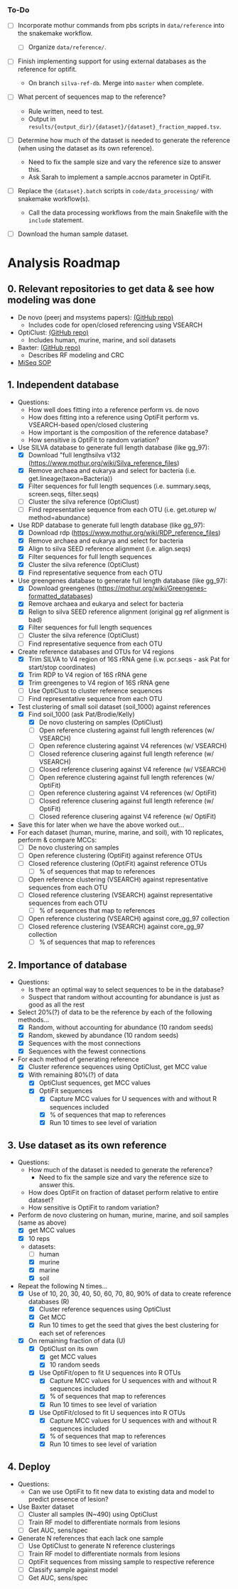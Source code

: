 ### To-Do
- [ ] Incorporate mothur commands from pbs scripts in `data/reference` into the snakemake workflow.
    - [ ] Organize `data/reference/`.
- [ ] Finish implementing support for using external databases as the reference for optifit.
    - On branch `silva-ref-db`. Merge into `master` when complete.
- [ ] What percent of sequences map to the reference?
    - Rule written, need to test.
    - Output in `results/{output_dir}/{dataset}/{dataset}_fraction_mapped.tsv`.
- [ ] Determine how much of the dataset is needed to generate the reference (when using the dataset as its own reference).
    - Need to fix the sample size and vary the reference size to answer this.
    - Ask Sarah to implement a sample.accnos parameter in OptiFit.
- [ ] Replace the `{dataset}.batch` scripts in `code/data_processing/` with snakemake workflow(s).
    - Call the data processing workflows from the main Snakefile with the `include` statement.
- [ ] Download the human sample dataset.


# Analysis Roadmap

## 0. Relevant repositories to get data & see how modeling was done
* De novo (peerj and msystems papers): [(GitHub repo)](https://github.com/SchlossLab/Schloss_Cluster_PeerJ_2015)
    - Includes code for open/closed referencing using VSEARCH
* OptiClust: [(GitHub repo)](https://github.com/SchlossLab/Westcott_OptiClust_mSphere_2017)
    - Includes human, murine, marine, and soil datasets
* Baxter: [(GitHub repo)](https://github.com/SchlossLab/Baxter_glne007Modeling_GenomeMed_2015)
    - Describes RF modeling and CRC
* [MiSeq SOP](https://mothur.org/wiki/MiSeq_SOP)

## 1. Independent database
* Questions:
    - How well does fitting into a reference perform vs. de novo
    - How does fitting into a reference using OptiFit perform vs. VSEARCH-based open/closed clustering
    - How important is the composition of the reference database?
    - How sensitive is OptiFit to random variation?
* Use SILVA database to generate full length database (like gg_97):
    - [x] Download "full lengthsilva v132 (https://www.mothur.org/wiki/Silva_reference_files)
    - [x] Remove archaea and eukarya and select for bacteria (i.e. get.lineage(taxon=Bacteria))
    - [x] Filter sequences for full length sequences (i.e. summary.seqs, screen.seqs, filter.seqs)
    - [ ] Cluster the silva reference (OptiClust)
    - [ ] Find representative sequence from each OTU (i.e. get.oturep w/ method=abundance)
* Use RDP database to generate full length database (like gg_97):
    - [x] Download rdp (https://www.mothur.org/wiki/RDP_reference_files)
    - [x] Remove archaea and eukarya and select for bacteria
    - [x] Align to silva SEED reference alignment (i.e. align.seqs)
    - [x] Filter sequences for full length sequences
    - [x] Cluster the silva reference (OptiClust)
    - [x] Find representative sequence from each OTU
* Use greengenes database to generate full length database (like gg_97):
    - [x] Download greengenes (https://mothur.org/wiki/Greengenes-formatted_databases)
    - [x] Remove archaea and eukarya and select for bacteria
    - [x] Relign to silva SEED reference alignment (original gg ref alignment is bad)
    - [x] Filter sequences for full length sequences
    - [ ] Cluster the silva reference (OptiClust)
    - [ ] Find representative sequence from each OTU
* Create reference databases and OTUs for V4 regions
    - [x] Trim SILVA to V4 region of 16S rRNA gene (i.w. pcr.seqs - ask Pat for start/stop coordinates)
    - [x] Trim RDP to V4 region of 16S rRNA gene
    - [x] Trim greengenes to V4 region of 16S rRNA gene
    - [ ] Use OptiClust to cluster reference sequences
    - [ ] Find representative sequence from each OTU
* Test clustering of small soil dataset (soil_1000) against references
    - [x] Find soil_1000 (ask Pat/Brodie/Kelly)
        - [x] De novo clustering on samples (OptiClust)
        - [ ] Open reference clustering against full length references (w/ VSEARCH)
        - [ ] Open reference clustering against V4 references (w/ VSEARCH)
        - [ ] Closed reference clusering against full length reference (w/ VSEARCH)
        - [ ] Closed reference clusering against V4 reference (w/ VSEARCH)
        - [ ] Open reference clustering against full length references (w/ OptiFit)
        - [ ] Open reference clustering against V4 references (w/ OptiFit)
        - [ ] Closed reference clusering against full length reference (w/ OptiFit)
        - [ ] Closed reference clusering against V4 reference (w/ OptiFit)
* Save this for later when we have the above worked out...
* For each dataset (human, murine, marine, and soil), with 10 replicates, perform & compare MCCs:
    - [ ] De novo clustering on  samples
    - [ ] Open reference clustering (OptiFit) against reference OTUs
    - [ ] Closed reference clustering (OptiFit) against reference OTUs
        - [ ] % of sequences that map to references
    - [ ] Open reference clustering (VSEARCH) against representative sequences from each OTU
    - [ ] Closed reference clustering (VSEARCH) against representative sequences from each OTU
        - [ ] % of sequences that map to references
    - [ ] Open reference clustering (VSEARCH) against core_gg_97 collection
    - [ ] Closed reference clustering (VSEARCH) against core_gg_97 collection
        - [ ] % of sequences that map to references

## 2. Importance of database
* Questions:
    - Is there an optimal way to select sequences to be in the database?
    - Suspect that random without accounting for abundance is just as good as all the rest
* Select 20%(?) of data to be the reference by each of the following methods...
    - [x] Random, without accounting for abundance (10 random seeds)
    - [x] Random, skewed by abundance (10 random seeds)
    - [x] Sequences with the most connections
    - [x] Sequences with the fewest connections
* For each method of generating reference
    - [x] Cluster reference sequences using OptiClust, get MCC value
    - [x] With remaining 80%(?) of data
        - [x] OptiClust sequences, get MCC values
        - [x] OptiFit sequences
             - [x] Capture MCC values for U sequences with and without R sequences included
            - [x] % of sequences that map to references
            - [x] Run 10 times to see level of variation

## 3. Use dataset as its own reference
* Questions:
    - How much of the dataset is needed to generate the reference?
        - Need to fix the sample size and vary the reference size to answer this.
    - How does OptiFit on fraction of dataset perform relative to entire dataset?
    - How sensitive is OptiFit to random variation?
* Perform de novo clustering on human, murine, marine, and soil samples (same as above)
    - [x] get MCC values
    - [x] 10 reps
    - datasets:
        - [ ] human
        - [x] murine
        - [x] marine
        - [x] soil
* Repeat the following N times...
    - [x] Use of 10, 20, 30, 40, 50, 60, 70, 80, 90% of data to create reference databases (R)
        - [x] Cluster reference sequences using OptiClust
        - [x] Get MCC
        - [x] Run 10 times to get the seed that gives the best clustering for each set of references
    - [x] On remaining fraction of data (U)
        - [x] OptiClust on its own
            - [x] get MCC values
            - [x] 10 random seeds
        - [x] Use OptiFit/open to fit U sequences into R OTUs
            - [x] Capture MCC values for U sequences with and without R sequences included
            - [x] % of sequences that map to references
            - [x] Run 10 times to see level of variation
        - [x] Use OptiFit/closed to fit U sequences into R OTUs
            - [x] Capture MCC values for U sequences with and without R sequences included
            - [x] % of sequences that map to references
            - [x] Run 10 times to see level of variation

## 4. Deploy
* Questions:
    - Can we use OptiFit to fit new data to existing data and model to predict presence of lesion?
* Use Baxter dataset
    - [ ] Cluster all samples (N~490) using OptiClust
    - [ ] Train RF model to differentiate normals from lesions
    - [ ] Get AUC, sens/spec
* Generate N references that each lack one sample
    - [ ] Use OptiClust to generate N reference clusterings
    - [ ] Train RF model to differentiate normals from lesions
    - [ ] OptiFit sequences from missing sample to respective reference
    - [ ] Classify sample against model
    - [ ] Get AUC, sens/spec
